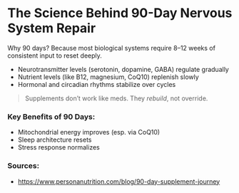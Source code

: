 # The Science Behind 90-Day Nervous System Repair

Why 90 days? Because most biological systems require 8–12 weeks of consistent input to reset deeply.

- Neurotransmitter levels (serotonin, dopamine, GABA) regulate gradually
- Nutrient levels (like B12, magnesium, CoQ10) replenish slowly
- Hormonal and circadian rhythms stabilize over cycles

> Supplements don’t work like meds. They *rebuild*, not override.

### Key Benefits of 90 Days:
- Mitochondrial energy improves (esp. via CoQ10)
- Sleep architecture resets
- Stress response normalizes

### Sources:
- https://www.personanutrition.com/blog/90-day-supplement-journey